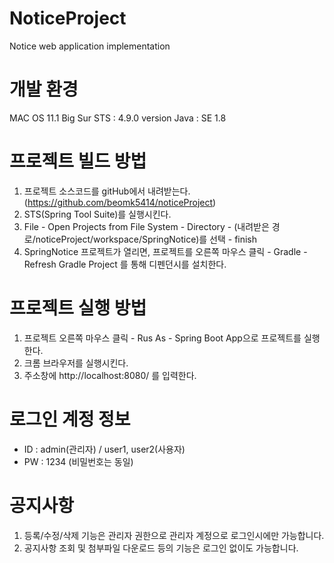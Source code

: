 # NoticeProject
Notice web application implementation

# 개발 환경
MAC OS 11.1 Big Sur
STS : 4.9.0 version
Java : SE 1.8

# 프로젝트 빌드 방법
1. 프로젝트 소스코드를 gitHub에서 내려받는다. (https://github.com/beomk5414/noticeProject)
2. STS(Spring Tool Suite)를 실행시킨다. 
3. File - Open Projects from File System - Directory - (내려받은 경로/noticeProject/workspace/SpringNotice)를 선택 - finish
4. SpringNotice 프로젝트가 열리면, 프로젝트를 오른쪽 마우스 클릭 - Gradle - Refresh Gradle Project 를 통해 디펜던시를 설치한다.

# 프로젝트 실행 방법
1. 프로젝트 오른쪽 마우스 클릭 - Rus As - Spring Boot App으로 프로젝트를 실행한다.
2. 크롬 브라우저를 실행시킨다. 
3. 주소창에 http://localhost:8080/ 를 입력한다.

# 로그인 계정 정보
- ID : admin(관리자) / user1, user2(사용자)
- PW : 1234 (비밀번호는 동일)

# 공지사항 
1. 등록/수정/삭제 기능은 관리자 권한으로 관리자 계정으로 로그인시에만 가능합니다.
2. 공지사항 조회 및 첨부파일 다운로드 등의 기능은 로그인 없이도 가능합니다.


